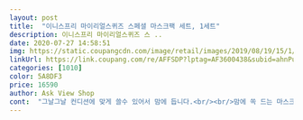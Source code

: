 ```yaml
---
layout: post 
title:  "이니스프리 마이리얼스퀴즈 스페셜 마스크팩 세트, 1세트" 
description: 이니스프리 마이리얼스퀴즈 스 ..
date: 2020-07-27 14:58:51 
img: https://static.coupangcdn.com/image/retail/images/2019/08/19/15/1/b4c2c1fd-587e-4d8a-9ccf-29ff096aa220.jpg 
linkUrl: https://link.coupang.com/re/AFFSDP?lptag=AF3600438&subid=ahnPublicAsk&pageKey=284286712&itemId=902378636&vendorItemId=5261706563&traceid=V0-113-8c1f9734387257cf 
categories: [1010] 
color: 5A8DF3 
price: 16590 
author: Ask View Shop 
cont:  "그날그날 컨디션에 맞게 쓸수 있어서 맘에 듭니다.<br/><br/>맘에 쏙 드는 마스크팩입니다<br/>사용후 가성비 짱이어서<br/>스킨타입부터 에센스 타입까지.<br/><br/>여러가지  다른 내용물팩을 사용하고 싶어 주문한거예요.<br/>우선은 인삼먼저 사용.<br/>뜯는순간 인삼 냄새가 은은하게... <br/>팩은 일반팩제질.<br/> 사이즈는 넉넉한데 인중부분이 넘 넓어 윗입술이 덮히네요.<br/>액이 입으로 들어와서 접어 쓰게되네요.<br/>얼큰이경우도 커버가되겠어요.<br/> 나머지액을 손에 묻혀보니 라이트한 느낌의 윗단계.<br/>.<br/>좋네요.<br/><br/>여러가지 종류로 들어있어서<br/>재구매했습니다<br/>종류별로 있어서<br/>집에서 간단하게 관리하고 싶어 구매했어요.<br/><br/>" 
---
```

